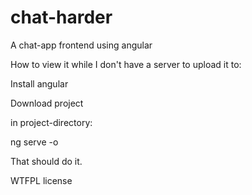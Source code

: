# chat-harder

A chat-app frontend using angular


How to view it while I don't have a server to upload it to:


Install angular

Download project

in project-directory:

ng serve -o


That should do it.


WTFPL license
